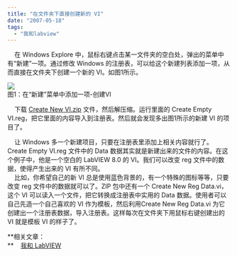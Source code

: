 ```yaml
---
title: "在文件夹下直接创建新的 VI"
date: "2007-05-18"
tags: 
  - "我和labview"
---
```


    在 Windows Explore 中，鼠标右键点击某一文件夹的空白处，弹出的菜单中有“新建”一项。通过修改 Windows 的注册表，可以给这个新建列表添加一项，从而直接在文件夹下创建一个新的 VI。如图1所示。

![](http://byfiles.storage.msn.com/y1pPUK7j7lmY1WD2SxPznseE25mOUSHFAqQzbrF63Pse--FzHNBm8v8fIVLoIFnNDLJ)  
图1：在“新建”菜单中添加一项-创建VI

    下载 [](http://community.ni.com/examples/5728-windows-explor-4e2d76f463a5751f621065b0vi/create-new-vi.zip)[Create New VI.zip](http://decibel.ni.com/content/docs/DOC-1078) 文件，然后解压缩。运行里面的 Create Empty VI.reg，把它里面的内容导入到注册表。然后就会发现多出图1所示的新建 VI 的项目了。

    让 Windows 多一个新建项目，只要在注册表里添加上相关内容就行了。Create Empty VI.reg 文件中的 Data 数据其实就是新建出来的文件的内容。在这个例子中，他是一个空白的 LabVIEW 8.0 的 VI。我们可以改变 reg 文件中的数据，使得产生出来的 VI 有所不同。  
    比如，你希望自己的新 VI 总是使用蓝色背景的，有一个特殊的图标等等，只要改变 reg 文件中的数据就可以了。ZIP 包中还有一个 Create New Reg Data.vi，这个 VI 可以读入一个文件，把它转换成注册表中实用的 Data 数据。使用者可以自己先造一个自己喜欢的 VI 作为模板，然后利用Create New Reg Data.vi 为它创建出一个注册表数据，导入注册表。这样每次在文件夹下用鼠标右键创建出的 VI 就是模板 VI 的样子了。

**相关文章：  
**    [我和 LabVIEW](http://ruanqizhen.spaces.msn.com/Blog/cns!1pU-rgQVTuuWM1TX8W8PfmDA!1073.entry)
